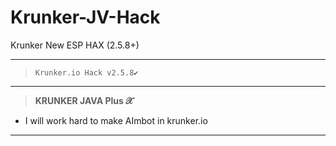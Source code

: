 # Krunker-JV-Hack
Krunker New ESP HAX (2.5.8+)
__________________________________
>`Krunker.io Hack v2.5.8✔️`
__________________________________
>**KRUNKER JAVA Plus 𝓧**
- I will work hard to make AImbot in krunker.io
__________________________________

